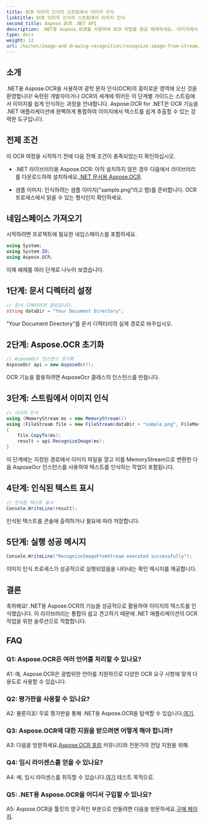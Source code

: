 ```yaml
---
title: OCR 이미지 인식의 스트림에서 이미지 인식
linktitle: OCR 이미지 인식의 스트림에서 이미지 인식
second_title: Aspose.OCR .NET API
description: .NET용 Aspose.OCR을 사용하여 OCR 마법을 잠금 해제하세요. 이미지에서 텍스트를 손쉽게 추출해 보세요. 단계별 안내를 보려면 튜토리얼을 살펴보세요.
type: docs
weight: 12
url: /ko/net/image-and-drawing-recognition/recognize-image-from-stream/
---
```

## 소개

.NET용 Aspose.OCR을 사용하여 광학 문자 인식(OCR)의 흥미로운 영역에 오신 것을 환영합니다! 숙련된 개발자이거나 OCR의 세계에 뛰어든 이 단계별 가이드는 스트림에서 이미지를 쉽게 인식하는 과정을 안내합니다. Aspose.OCR for .NET은 OCR 기능을 .NET 애플리케이션에 완벽하게 통합하여 이미지에서 텍스트를 쉽게 추출할 수 있는 강력한 도구입니다.

## 전제 조건

이 OCR 여정을 시작하기 전에 다음 전제 조건이 충족되었는지 확인하십시오.

-  .NET 라이브러리용 Aspose.OCR: 아직 설치하지 않은 경우 다음에서 라이브러리를 다운로드하여 설치하세요.[.NET 문서용 Aspose.OCR](https://reference.aspose.com/ocr/net/).

- 샘플 이미지: 인식하려는 샘플 이미지("sample.png"라고 함)를 준비합니다. OCR 프로세스에서 읽을 수 있는 형식인지 확인하세요.

## 네임스페이스 가져오기

시작하려면 프로젝트에 필요한 네임스페이스를 포함하세요.

```csharp
using System;
using System.IO;
using Aspose.OCR;
```

이제 예제를 여러 단계로 나누어 보겠습니다.

## 1단계: 문서 디렉터리 설정

```csharp
// 문서 디렉터리의 경로입니다.
string dataDir = "Your Document Directory";
```

"Your Document Directory"를 문서 디렉터리의 실제 경로로 바꾸십시오.

## 2단계: Aspose.OCR 초기화

```csharp
// AsposeOcr 인스턴스 초기화
AsposeOcr api = new AsposeOcr();
```

OCR 기능을 활용하려면 AsposeOcr 클래스의 인스턴스를 만듭니다.

## 3단계: 스트림에서 이미지 인식

```csharp
// 이미지 인식
using (MemoryStream ms = new MemoryStream())
using (FileStream file = new FileStream(dataDir + "sample.png", FileMode.Open, FileAccess.Read))
{
    file.CopyTo(ms);
    result = api.RecognizeImage(ms);
}
```

이 단계에는 지정된 경로에서 이미지 파일을 열고 이를 MemoryStream으로 변환한 다음 AsposeOcr 인스턴스를 사용하여 텍스트를 인식하는 작업이 포함됩니다.

## 4단계: 인식된 텍스트 표시

```csharp
// 인식된 텍스트 표시
Console.WriteLine(result);
```

인식된 텍스트를 콘솔에 출력하거나 필요에 따라 저장합니다.

## 5단계: 실행 성공 메시지

```csharp
Console.WriteLine("RecognizeImageFromStream executed successfully");
```

이미지 인식 프로세스가 성공적으로 실행되었음을 나타내는 확인 메시지를 제공합니다.

## 결론

축하해요! .NET용 Aspose.OCR의 기능을 성공적으로 활용하여 이미지의 텍스트를 인식했습니다. 이 라이브러리는 통합이 쉽고 견고하기 때문에 .NET 애플리케이션의 OCR 작업을 위한 솔루션으로 적합합니다.

## FAQ

### Q1: Aspose.OCR은 여러 언어를 처리할 수 있나요?

A1: 예, Aspose.OCR은 광범위한 언어를 지원하므로 다양한 OCR 요구 사항에 맞게 다용도로 사용할 수 있습니다.

### Q2: 평가판을 사용할 수 있나요?

 A2: 물론이죠! 무료 평가판을 통해 .NET용 Aspose.OCR을 탐색할 수 있습니다.[여기](https://releases.aspose.com/).

### Q3: Aspose.OCR에 대한 지원을 받으려면 어떻게 해야 합니까?

 A3: 다음을 방문하세요.[Aspose.OCR 포럼](https://forum.aspose.com/c/ocr/16) 커뮤니티와 전문가의 전담 지원을 위해.

### Q4: 임시 라이센스를 얻을 수 있나요?

 A4: 예, 임시 라이센스를 취득할 수 있습니다.[여기](https://purchase.aspose.com/temporary-license/) 테스트 목적으로.

### Q5: .NET용 Aspose.OCR을 어디서 구입할 수 있나요?

 A5: Aspose.OCR을 툴킷의 영구적인 부분으로 만들려면 다음을 방문하세요.[구매 페이지](https://purchase.aspose.com/buy).